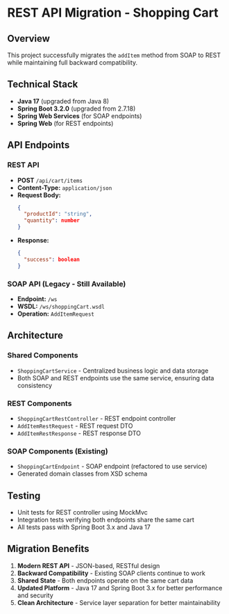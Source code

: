 # REST API Migration - Shopping Cart

## Overview
This project successfully migrates the `addItem` method from SOAP to REST while maintaining full backward compatibility.

## Technical Stack
- **Java 17** (upgraded from Java 8)
- **Spring Boot 3.2.0** (upgraded from 2.7.18)
- **Spring Web Services** (for SOAP endpoints)
- **Spring Web** (for REST endpoints)

## API Endpoints

### REST API
- **POST** `/api/cart/items`
- **Content-Type:** `application/json`
- **Request Body:**
  ```json
  {
    "productId": "string",
    "quantity": number
  }
  ```
- **Response:**
  ```json
  {
    "success": boolean
  }
  ```

### SOAP API (Legacy - Still Available)
- **Endpoint:** `/ws`
- **WSDL:** `/ws/shoppingCart.wsdl`
- **Operation:** `AddItemRequest`

## Architecture

### Shared Components
- `ShoppingCartService` - Centralized business logic and data storage
- Both SOAP and REST endpoints use the same service, ensuring data consistency

### REST Components
- `ShoppingCartRestController` - REST endpoint controller
- `AddItemRestRequest` - REST request DTO
- `AddItemRestResponse` - REST response DTO

### SOAP Components (Existing)
- `ShoppingCartEndpoint` - SOAP endpoint (refactored to use service)
- Generated domain classes from XSD schema

## Testing
- Unit tests for REST controller using MockMvc
- Integration tests verifying both endpoints share the same cart
- All tests pass with Spring Boot 3.x and Java 17

## Migration Benefits
1. **Modern REST API** - JSON-based, RESTful design
2. **Backward Compatibility** - Existing SOAP clients continue to work
3. **Shared State** - Both endpoints operate on the same cart data
4. **Updated Platform** - Java 17 and Spring Boot 3.x for better performance and security
5. **Clean Architecture** - Service layer separation for better maintainability